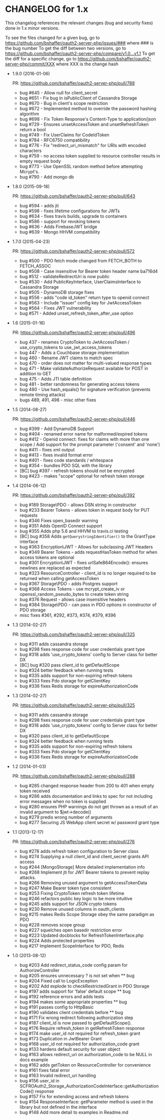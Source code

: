 CHANGELOG for 1.x
=================

This changelog references the relevant changes (bug and security fixes) done
in 1.x minor versions.

To see the files changed for a given bug, go to https://github.com/bshaffer/oauth2-server-php/issues/### where ### is the bug number
To get the diff between two versions, go to https://github.com/bshaffer/oauth2-server-php/compare/v1.0...v1.1
To get the diff for a specific change, go to https://github.com/bshaffer/oauth2-server-php/commit/XXX where XXX is the change hash

* 1.9.0 (2016-01-06)

  PR: https://github.com/bshaffer/oauth2-server-php/pull/788

  * bug #645 - Allow null for client_secret
  * bug #651 - Fix bug in isPublicClient of Cassandra Storage
  * bug #670 - Bug in client's scope restriction
  * bug #672 - Implemented method to override the password hashing algorithm
  * bug #698 - Fix Token Response's Content-Type to application/json
  * bug #729 - Ensures unsetAccessToken and unsetRefreshToken return a bool
  * bug #749 - Fix UserClaims for CodeIdToken
  * bug #784 - RFC6750 compatibility
  * bug #776 - Fix "redirect_uri_mismatch" for URIs with encoded characters
  * bug #759 - no access token supplied to resource controller results in empty request body
  * bug #773 - Use OpenSSL random method before attempting Mcrypt's.
  * bug #790 - Add mongo db

* 1.8.0 (2015-09-18)

  PR: https://github.com/bshaffer/oauth2-server-php/pull/643

  * bug #594 - adds jti
  * bug #598 - fixes lifetime configurations for JWTs
  * bug #634 - fixes travis builds, upgrade to containers
  * bug #586 - support for revoking tokens
  * bug #636 - Adds FirebaseJWT bridge
  * bug #639 - Mongo HHVM compatibility

* 1.7.0 (2015-04-23)

  PR: https://github.com/bshaffer/oauth2-server-php/pull/572

  * bug #500 - PDO fetch mode changed from FETCH_BOTH to FETCH_ASSOC
  * bug #508 - Case insensitive for Bearer token header name  ba716d4
  * bug #512 - validateRedirectUri is now public
  * bug #530 - Add PublicKeyInterface, UserClaimsInterface to Cassandra Storage
  * bug #505 - DynamoDB storage fixes
  * bug #556 - adds "code id_token" return type to openid connect
  * bug #563 - Include "issuer" config key for JwtAccessToken
  * bug #564 - Fixes JWT vulnerability
  * bug #571 - Added unset_refresh_token_after_use option

* 1.6 (2015-01-16)

  PR: https://github.com/bshaffer/oauth2-server-php/pull/496

  * bug 437 - renames CryptoToken to JwtAccessToken / use_crypto_tokens to use_jwt_access_tokens
  * bug 447 - Adds a Couchbase storage implementation
  * bug 460 - Rename JWT claims to match spec
  * bug 470 - order does not matter for multi-valued response types
  * bug 471 - Make validateAuthorizeRequest available for POST in addition to GET
  * bug 475 - Adds JTI table definitiion
  * bug 481 - better randomness for generating access tokens
  * bug 480 - Use hash_equals() for signature verification (prevents remote timing attacks)
  * bugs 489, 491, 498 - misc other fixes

* 1.5 (2014-08-27)

  PR: https://github.com/bshaffer/oauth2-server-php/pull/446

  * bug #399 - Add DynamoDB Support
  * bug #404 - renamed error name for malformed/expired tokens
  * bug #412 - Openid connect: fixes for claims with more than one scope / Add support for the prompt parameter ('consent' and 'none')
  * bug #411 - fixes xml output
  * bug #413 - fixes invalid format error
  * bug #401 - fixes code standards / whitespace
  * bug #354 - bundles PDO SQL with the library
  * [BC] bug #397 - refresh tokens should not be encrypted
  * bug #423 - makes "scope" optional for refresh token storage

* 1.4 (2014-06-12)

  PR: https://github.com/bshaffer/oauth2-server-php/pull/392

  * bug #189 Storage\PDO - allows DSN string in constructor
  * bug #233 Bearer Tokens - allows token in request body for PUT requests
  * bug #346 Fixes open_basedir warning
  * bug #351 Adds OpenID Connect support
  * bug #355 Adds php 5.6 and HHVM to travis.ci testing
  * [BC] bug #358 Adds `getQuerystringIdentifier()` to the GrantType interface
  * bug #363 Encryption\JWT - Allows for subclassing JWT Headers
  * bug #349 Bearer Tokens - adds requestHasToken method for when access tokens are optional
  * bug #301 Encryption\JWT - fixes urlSafeB64Encode(): ensures newlines are replaced as expected
  * bug #323 ResourceController - client_id is no longer required to be returned when calling getAccessToken
  * bug #367 Storage\PDO - adds Postgres support
  * bug #368 Access Tokens - use mcrypt_create_iv or openssl_random_pseudo_bytes to create token string
  * bug #376 Request - allows case insensitive headers
  * bug #384 Storage\PDO - can pass in PDO options in constructor of PDO storage
  * misc fixes #361, #292, #373, #374, #379, #396
* 1.3 (2014-02-27)

  PR: https://github.com/bshaffer/oauth2-server-php/pull/325

  * bug #311 adds cassandra storage
  * bug #298 fixes response code for user credentials grant type
  * bug #318 adds 'use_crypto_tokens' config to Server class for better DX
  * [BC] bug #320 pass client_id to getDefaultScope
  * bug #324 better feedback when running tests
  * bug #335 adds support for non-expiring refresh tokens
  * bug #333 fixes Pdo storage for getClientKey
  * bug #336 fixes Redis storage for expireAuthorizationCode

* 1.3 (2014-02-27)

  PR: https://github.com/bshaffer/oauth2-server-php/pull/325

  * bug #311 adds cassandra storage
  * bug #298 fixes response code for user credentials grant type
  * bug #318 adds 'use_crypto_tokens' config to Server class for better DX
  * bug #320 pass client_id to getDefaultScope
  * bug #324 better feedback when running tests
  * bug #335 adds support for non-expiring refresh tokens
  * bug #333 fixes Pdo storage for getClientKey
  * bug #336 fixes Redis storage for expireAuthorizationCode

* 1.2 (2014-01-03)

  PR: https://github.com/bshaffer/oauth2-server-php/pull/288

  * bug #285 changed response header from 200 to 401 when empty token received
  * bug #286 adds documentation and links to spec for not including error messages when no token is supplied
  * bug #280 ensures PHP warnings do not get thrown as a result of an invalid argument to $jwt->decode()
  * bug #279 predis wrong number of arguments
  * bug #277 Securing JS WebApp client secret w/ password grant type

* 1.1 (2013-12-17)

  PR: https://github.com/bshaffer/oauth2-server-php/pull/276

  * bug #278 adds refresh token configuration to Server class
  * bug #274 Supplying a null client_id and client_secret grants API access
  * bug #244 [MongoStorage] More detailed implementation info
  * bug #268 Implement jti for JWT Bearer tokens to prevent replay attacks.
  * bug #266 Removing unused argument to getAccessTokenData
  * bug #247 Make Bearer token type consistent
  * bug #253 Fixing CryptoToken refresh token lifetime
  * bug #246 refactors public key logic to be more intuitive
  * bug #245 adds support for JSON crypto tokens
  * bug #230 Remove unused columns in oauth_clients
  * bug #215 makes Redis Scope Storage obey the same paradigm as PDO
  * bug #228 removes scope group
  * bug #227 squelches open basedir restriction error
  * bug #223 Updated docblocks for RefreshTokenInterface.php
  * bug #224 Adds protected properties
  * bug #217 Implement ScopeInterface for PDO, Redis

* 1.0 (2013-08-12)

  * bug #203 Add redirect\_status_code config param for AuthorizeController
  * bug #205 ensures unnecessary ? is not set when  ** bug
  * bug #204 Fixed call to LogicException
  * bug #202 Add explode to checkRestrictedGrant in PDO Storage
  * bug #197 adds support for 'false' default scope  ** bug
  * bug #192 reference errors and adds tests
  * bug #194 makes some appropriate properties  ** bug
  * bug #191 passes config to HttpBasic
  * bug #190 validates client credentials before  ** bug
  * bug #171 Fix wrong redirect following authorization step
  * bug #187 client_id is now passed to getDefaultScope().
  * bug #176 Require refresh_token in getRefreshToken response
  * bug #174 make user\_id not required for refresh_token grant
  * bug #173 Duplication in JwtBearer Grant
  * bug #168 user\_id not required for authorization_code grant
  * bug #133 hardens default security for user object
  * bug #163 allows redirect\_uri on authorization_code to be NULL in docs example
  * bug #162 adds getToken on ResourceController for convenience
  * bug #161 fixes fatal error
  * bug #163 Invalid redirect_uri handling
  * bug #156 user\_id in SCFROAuth2\_Storage_AuthorizationCodeInterface::getAuthorizationCode() response
  * bug #157 Fix for extending access and refresh tokens
  * bug #154 ResponseInterface: getParameter method is used in the library but not defined in the interface
  * bug #148 Add more detail to examples in Readme.md
